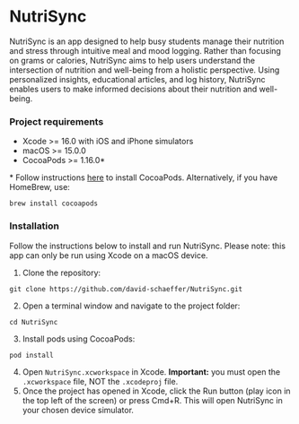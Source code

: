 # NutriSync

NutriSync is an app designed to help busy students manage their nutrition and stress through intuitive meal and mood logging. 
Rather than focusing on grams or calories, NutriSync aims to help users understand the intersection of nutrition and well-being from a holistic perspective.
Using personalized insights, educational articles, and log history, NutriSync enables users to make informed decisions about their nutrition and well-being.

### Project requirements
* Xcode >= 16.0 with iOS and iPhone simulators
* macOS >= 15.0.0
* CocoaPods >= 1.16.0*

\* Follow instructions [here](https://guides.cocoapods.org/using/getting-started.html#getting-started) to install CocoaPods. Alternatively, if you have HomeBrew, use:
```
brew install cocoapods
```

### Installation

Follow the instructions below to install and run NutriSync. Please note: this app can only be run using Xcode on a macOS device.

1. Clone the repository:

```
git clone https://github.com/david-schaeffer/NutriSync.git
```

2. Open a terminal window and navigate to the project folder:

```
cd NutriSync
```

3. Install pods using CocoaPods:

```
pod install
```

4. Open `NutriSync.xcworkspace` in Xcode. **Important:** you must open the `.xcworkspace` file, NOT the `.xcodeproj` file.
5. Once the project has opened in Xcode, click the Run button (play icon in the top left of the screen) or press Cmd+R. This will open NutriSync in your chosen device simulator.
